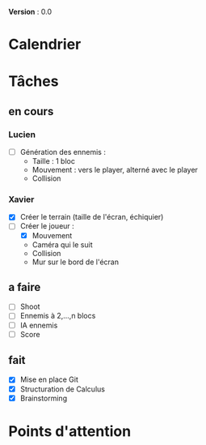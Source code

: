 **Version** : 0.0

# Calendrier

# Tâches

## en cours
### Lucien
- [ ] Génération des ennemis :
    - Taille : 1 bloc
    - Mouvement : vers le player, alterné avec le player
    - Collision

### Xavier
- [x] Créer le terrain (taille de l'écran, échiquier)
- [ ] Créer le joueur :
    - [x] Mouvement
    - Caméra qui le suit
    - Collision
    - Mur sur le bord de l'écran
## a faire 
- [ ] Shoot
- [ ] Ennemis à 2,...,n blocs
- [ ] IA ennemis
- [ ] Score

## fait
- [X] Mise en place Git
- [X] Structuration de Calculus
- [X] Brainstorming

# Points d'attention

